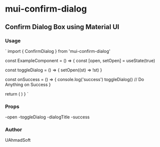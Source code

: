 # mui-confirm-dialog

## Confirm Dialog Box using Material UI

### Usage

`
import { ConfirmDialog } from 'mui-confirm-dialog'

const ExampleComponent = () => {
const [open, setOpen] = useState(true)

const toggleDialog = () => {
setOpen((st) => !st)
}

const onSuccess = () => {
console.log('success')
toggleDialog()
// Do Anything on Success
}

return (
<ConfirmDialog
      open={open}
      toggleDialog={toggleDialog}
      dialogTitle='Perform This Action ?'
      success={onSuccess}
    />
)
}
`

### Props

-open
-toggleDialog
-dialogTitle
-success

### Author

UAhmadSoft
